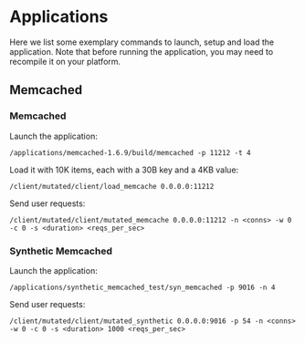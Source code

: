 # Applications

Here we list some exemplary commands to launch, setup and load the application. Note that before running the application, you may need to recompile it on your platform.

## Memcached 

### Memcached
Launch the application:
```
/applications/memcached-1.6.9/build/memcached -p 11212 -t 4
```

Load it with 10K items, each with a 30B key and a 4KB value:
```
/client/mutated/client/load_memcache 0.0.0.0:11212
```

Send user requests:
```
/client/mutated/client/mutated_memcache 0.0.0.0:11212 -n <conns> -w 0 -c 0 -s <duration> <reqs_per_sec>
```

### Synthetic Memcached 

Launch the application:
```
/applications/synthetic_memcached_test/syn_memcached -p 9016 -n 4
```

Send user requests:
```
/client/mutated/client/mutated_synthetic 0.0.0.0:9016 -p 54 -n <conns> -w 0 -c 0 -s <duration> 1000 <reqs_per_sec>
```